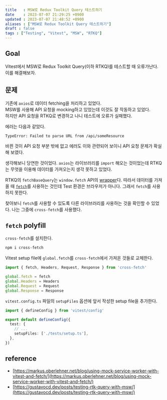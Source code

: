 ```yaml
---
title   : MSW로 Redux Toolkit Query 테스트하기
date    : 2023-07-07 21:29:25 +0900
updated : 2023-07-07 21:48:52 +0900
aliases : ["MSW로 Redux Toolkit Query 테스트하기"] 
draft : false
tags : ["Testing", "Vitest", "MSW", "RTKQ"]
---
```


## Goal

Vitest에서 MSW로 Redux Toolkit Query(이하 RTKQ)를 테스트할 때 오류가난다. 이를 해결해보자.


## 문제

기존에 `axios`로 데이터 fetching을 처리하고 있었다.  
MSW를 사용해 API 요청을 mocking하고 있었는데 이것도 잘 작동하고 있었다.  
하지만 API 요청을 RTKQ로 변경하고 나니 테스트에 오류가 실패했다.  

에러는 다음과 같았다.  
```
TypeError: Failed to parse URL from /api/someResource
```

바뀐 것이 API 요청 부분 밖에 없고 에러도 이와 관련되어 보이니 API 요청 문제가 확실해 보였다.  

생각해보니 당연한 것이었다. `axios`는 라이브러리를 `import` 해오는 것이었는데 RTKQ는 무엇을 이용해 데이터를 가져오는지 생각 못하고 있었다.  

RTKQ의 `fetchBaseQuery`는 `window.fetch` API의 [wrapper](https://redux-toolkit.js.org/rtk-query/api/fetchBaseQuery)다. 따라서 데이터를 가져올 때 [`fetch`](https://developer.mozilla.org/en-US/docs/Web/API/Fetch_API)를 사용하는 것인데 Test 환경은 브라우저가 아니다. 그래서 `fetch`를 사용하지 못한다.  

찾아보니 `fetch`를 사용할 수 있도록 다른 라이브러리를 사용하는 것을 확인할 수 있었다. 나는 그중에 `cross-fetch`를 사용했다.

## `fetch` polyfill

`cross-fetch`를 설치한다.
```sh
npm i cross-fetch
```


Vitest setup file에 `global.fetch`를 `cross-fetch`에서 가져온 것들로 교체한다.  

```ts
import { fetch, Headers, Request, Response } from 'cross-fetch'

global.fetch = fetch
global.Headers = Headers
global.Request = Request
global.Response = Response
```

`vitest.config.ts` 파일의 `setupFiles` 옵션에 앞서 작성한 setup file을 추가한다.
```ts
import { defineConfig } from 'vitest/config'

export default defineConfig({
  test: {
    // ...
    setupFiles: ['./tests/setup.ts'],
  },
})
```

## reference
- [https://markus.oberlehner.net/blog/using-mock-service-worker-with-vitest-and-fetch/](https://markus.oberlehner.net/blog/using-mock-service-worker-with-vitest-and-fetch/)
- [https://gustavocd.dev/posts/testing-rtk-query-with-msw/](https://gustavocd.dev/posts/testing-rtk-query-with-msw/)

